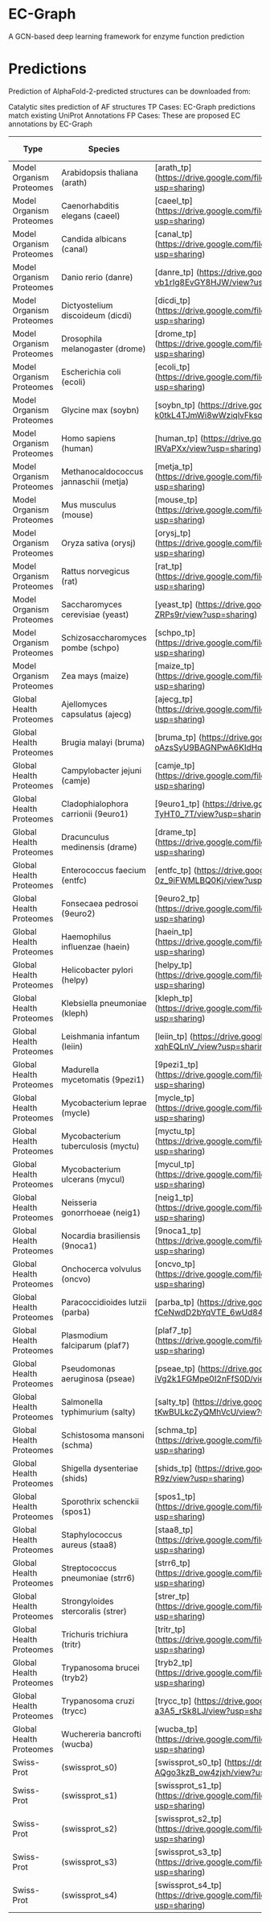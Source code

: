 # EC-Graph
A GCN-based deep learning framework for enzyme function prediction




# Predictions
Prediction of AlphaFold-2-predicted structures can be downloaded from:

Catalytic sites prediction of AF structures
TP Cases: EC-Graph predictions match existing UniProt Annotations
FP Cases: These are proposed EC annotations by EC-Graph

| Type | Species | TP Cases | FP Cases |
| --- | --- | --- | --- |
| Model Organism Proteomes | Arabidopsis thaliana (arath) | [arath_tp] (https://drive.google.com/file/d/1Sp2n9hhEHJ_t3cHdATUG5jGr2XEoru6B/view?usp=sharing) |
| Model Organism Proteomes | Caenorhabditis elegans (caeel) | [caeel_tp] (https://drive.google.com/file/d/1R6aokA3P5aB9o2lhTyyfMd11ipyZcagz/view?usp=sharing) |
| Model Organism Proteomes | Candida albicans (canal) | [canal_tp] (https://drive.google.com/file/d/1R03E6M092uKAKlAcQ3e1DXij_s0foxRc/view?usp=sharing) |
| Model Organism Proteomes | Danio rerio (danre) | [danre_tp] (https://drive.google.com/file/d/1QsqJiLZTTdM1Q0m_-vb1rIg8EvGY8HJW/view?usp=sharing) |
| Model Organism Proteomes | Dictyostelium discoideum (dicdi) | [dicdi_tp] (https://drive.google.com/file/d/1QxPnb4NXgq5hEPph5_OdZchDPXAtHGnF/view?usp=sharing) |
| Model Organism Proteomes | Drosophila melanogaster (drome) | [drome_tp] (https://drive.google.com/file/d/1RHmto3CdlhCdWL4402JcoOZokYqVgD49/view?usp=sharing) |
| Model Organism Proteomes | Escherichia coli (ecoli) | [ecoli_tp] (https://drive.google.com/file/d/1QolcnmQsIjJKFMfpqzGffqVeNFlUbxMx/view?usp=sharing) |
| Model Organism Proteomes | Glycine max (soybn) | [soybn_tp] (https://drive.google.com/file/d/1R-k0tkL4TJmWi8wWziqlvFksqsnadLFG/view?usp=sharing) |
| Model Organism Proteomes | Homo sapiens (human) | [human_tp] (https://drive.google.com/file/d/1PSEXFPr0TU-yBvAtFfcnMyDe-lRVaPXx/view?usp=sharing) |
| Model Organism Proteomes | Methanocaldococcus jannaschii (metja) | [metja_tp] (https://drive.google.com/file/d/1R6zBrMfuUfC4qHK8Ej552hMseUmptfz3/view?usp=sharing) |
| Model Organism Proteomes | Mus musculus (mouse) | [mouse_tp] (https://drive.google.com/file/d/1RRkRKReNiqvDZnf6Z6DBgMAYpCzALFYb/view?usp=sharing) |
| Model Organism Proteomes | Oryza sativa (orysj) | [orysj_tp] (https://drive.google.com/file/d/1SbU8lUFvjzYmDAapAq90wRJxIAlTPCkJ/view?usp=sharing) |
| Model Organism Proteomes | Rattus norvegicus (rat) | [rat_tp] (https://drive.google.com/file/d/1PTkk8rMpvmskBpOElpMmiTz0mdmcP78N/view?usp=sharing) |
| Model Organism Proteomes | Saccharomyces cerevisiae (yeast) | [yeast_tp] (https://drive.google.com/file/d/1QepL3k0NB64o15cabgn9X65eY-ZRPs9r/view?usp=sharing) |
| Model Organism Proteomes | Schizosaccharomyces pombe (schpo) | [schpo_tp] (https://drive.google.com/file/d/1R2zbg7U8Bo62NKqGO9vmjuHAV4568kDY/view?usp=sharing) |
| Model Organism Proteomes | Zea mays (maize) | [maize_tp] (https://drive.google.com/file/d/1S8mGsm03THDLfTDcUkrSHnrcTEZawrmn/view?usp=sharing) |
| Global Health Proteomes | Ajellomyces capsulatus (ajecg) | [ajecg_tp] (https://drive.google.com/file/d/1S7NlCT53nxuZEe15GH19WG4y3YG1slRb/view?usp=sharing) |
| Global Health Proteomes | Brugia malayi (bruma) | [bruma_tp] (https://drive.google.com/file/d/1S0MCePQ-oAzsSyU9BAGNPwA6KIdHq1Ox/view?usp=sharing) |
| Global Health Proteomes | Campylobacter jejuni (camje) | [camje_tp] (https://drive.google.com/file/d/1PzRTT4TQt_QAwoScAnAnflt7bQG56hcj/view?usp=sharing) |
| Global Health Proteomes | Cladophialophora carrionii (9euro1) | [9euro1_tp] (https://drive.google.com/file/d/1RRqgqdMm_C6n_ueyZYXftt3-TyHT0_7T/view?usp=sharing) |
| Global Health Proteomes | Dracunculus medinensis (drame) | [drame_tp] (https://drive.google.com/file/d/1SsFh8XfK5Jj8s8IKmRBYjSIQvW2hvYbN/view?usp=sharing) |
| Global Health Proteomes | Enterococcus faecium (entfc) | [entfc_tp] (https://drive.google.com/file/d/1SBUEElCG_wCxA5cIz-0z_9iFWMLBQ0Kj/view?usp=sharing) |
| Global Health Proteomes | Fonsecaea pedrosoi (9euro2) | [9euro2_tp] (https://drive.google.com/file/d/1SXPwMd9iy6cve4hI4dB7FDTL7g00aTS3/view?usp=sharing) |
| Global Health Proteomes | Haemophilus influenzae (haein) | [haein_tp] (https://drive.google.com/file/d/1Q1iHI5saCpyyIKDhaTz0ZRyQ2CnyuqHK/view?usp=sharing) |
| Global Health Proteomes | Helicobacter pylori (helpy) | [helpy_tp] (https://drive.google.com/file/d/1SB9_xROJA_FDp0V_t11tFbolzv4W0pPC/view?usp=sharing) |
| Global Health Proteomes | Klebsiella pneumoniae (kleph) | [kleph_tp] (https://drive.google.com/file/d/1RE5X_g20iNl0dHffCBBZ8JKYT7PjloaY/view?usp=sharing) |
| Global Health Proteomes | Leishmania infantum (leiin) | [leiin_tp] (https://drive.google.com/file/d/1RhSrFljrUuympP26ZGIxwS-xqhEQLnV_/view?usp=sharing) |
| Global Health Proteomes | Madurella mycetomatis (9pezi1) | [9pezi1_tp] (https://drive.google.com/file/d/1R4ChBCUeQwGk3jsKtq1lsqZUXzBMZqee/view?usp=sharing) |
| Global Health Proteomes | Mycobacterium leprae (mycle) | [mycle_tp] (https://drive.google.com/file/d/1RvL5Nx62Plgwn43szD02gpAGgHM8OzZp/view?usp=sharing) |
| Global Health Proteomes | Mycobacterium tuberculosis (myctu) | [myctu_tp] (https://drive.google.com/file/d/1Qwavj2EN72FFIq4L5zdRkPitvCTVZgl6/view?usp=sharing) |
| Global Health Proteomes | Mycobacterium ulcerans (mycul) | [mycul_tp] (https://drive.google.com/file/d/1RZzXs51ItyQPqcyM0Z2WI9LcU9337qzf/view?usp=sharing) |
| Global Health Proteomes | Neisseria gonorrhoeae (neig1) | [neig1_tp] (https://drive.google.com/file/d/1QuEHq7mHx5kqzq8vehvqpjnhkHnxFje4/view?usp=sharing) |
| Global Health Proteomes | Nocardia brasiliensis (9noca1) | [9noca1_tp] (https://drive.google.com/file/d/1SKu3d9xyzEz0RzOwDcms8rNmCGF1bjHN/view?usp=sharing) |
| Global Health Proteomes | Onchocerca volvulus (oncvo) | [oncvo_tp] (https://drive.google.com/file/d/1QBmYj0926q0yDSuQvLcLxYNo72HWq4XJ/view?usp=sharing) |
| Global Health Proteomes | Paracoccidioides lutzii (parba) | [parba_tp] (https://drive.google.com/file/d/1PV4F-fCeNwdD2bYqVTE_6wUd84ZKPmol/view?usp=sharing) |
| Global Health Proteomes | Plasmodium falciparum (plaf7) | [plaf7_tp] (https://drive.google.com/file/d/1R45xvyTaDtIUVMTb5QLGeu_21TWNhTrs/view?usp=sharing) |
| Global Health Proteomes | Pseudomonas aeruginosa (pseae) | [pseae_tp] (https://drive.google.com/file/d/1SRpWa1MdoQF-iVg2k1FGMpe0I2nFfS0D/view?usp=sharing) |
| Global Health Proteomes | Salmonella typhimurium (salty) | [salty_tp] (https://drive.google.com/file/d/1Sskan7uoZ5yM4Mh-tKwBULkcZyQMhVcU/view?usp=sharing) |
| Global Health Proteomes | Schistosoma mansoni (schma) | [schma_tp] (https://drive.google.com/file/d/1RNZYhW7OJ8BeEzNhBTaADF3lPdENoCxh/view?usp=sharing) |
| Global Health Proteomes | Shigella dysenteriae (shids) | [shids_tp] (https://drive.google.com/file/d/1R6jMOWRxRZ2ge5XYZXq_pr__Fo_g-R9z/view?usp=sharing) |
| Global Health Proteomes | Sporothrix schenckii (spos1) | [spos1_tp] (https://drive.google.com/file/d/1Q5IMTgCzLHCvVx78qk47MWEYr748wzmO/view?usp=sharing) |
| Global Health Proteomes | Staphylococcus aureus (staa8) | [staa8_tp] (https://drive.google.com/file/d/1QstlMBFHJmbN5vtEzrl3035uFr7gUFZh/view?usp=sharing) |
| Global Health Proteomes | Streptococcus pneumoniae (strr6) | [strr6_tp] (https://drive.google.com/file/d/1QU3FkTt2twIwqPKmtgekM48IizoQcT8n/view?usp=sharing) |
| Global Health Proteomes | Strongyloides stercoralis (strer) | [strer_tp] (https://drive.google.com/file/d/1RPDJ98MRMqqEhBA3Ha3H_rEpF3qOfZZh/view?usp=sharing) |
| Global Health Proteomes | Trichuris trichiura (tritr) | [tritr_tp] (https://drive.google.com/file/d/1SBiUjZgEth7YAE4treOvZeHetNIH0fcK/view?usp=sharing) |
| Global Health Proteomes | Trypanosoma brucei (tryb2) | [tryb2_tp] (https://drive.google.com/file/d/1SPbkKR7UJwmmRZPyyryaTYgoJVcGHPcS/view?usp=sharing) |
| Global Health Proteomes | Trypanosoma cruzi (trycc) | [trycc_tp] (https://drive.google.com/file/d/1SD7koIeeIZhs4366UZmn-a3A5_rSk8LJ/view?usp=sharing) |
| Global Health Proteomes | Wuchereria bancrofti (wucba) | [wucba_tp] (https://drive.google.com/file/d/1Pziuc3C8wKVbrcYQeoPGgT6jhxps6qEO/view?usp=sharing) |
| Swiss-Prot |  (swissprot_s0) | [swissprot_s0_tp] (https://drive.google.com/file/d/1RhtcvXCvfHaWmg6-AQgo3kzB_ow4zjxh/view?usp=sharing) |
| Swiss-Prot |  (swissprot_s1) | [swissprot_s1_tp] (https://drive.google.com/file/d/1PqCFKsmm1O2vkOmHROx312AdEfT41kaD/view?usp=sharing) |
| Swiss-Prot |  (swissprot_s2) | [swissprot_s2_tp] (https://drive.google.com/file/d/1PgEkCD_vIc5IKYAxpjISdqkVp9tM0iit/view?usp=sharing) |
| Swiss-Prot |  (swissprot_s3) | [swissprot_s3_tp] (https://drive.google.com/file/d/1SaO4MsrX6wEXk62KU3dCmMq-5eW_Tylp/view?usp=sharing) |
| Swiss-Prot |  (swissprot_s4) | [swissprot_s4_tp] (https://drive.google.com/file/d/1S3yeyijejfA5lVLVfiMgSbNpiawEFLbE/view?usp=sharing) |

